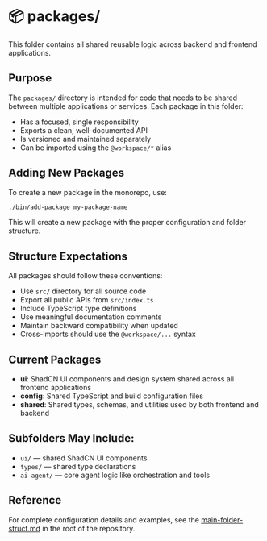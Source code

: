 # 📦 packages/

This folder contains all shared reusable logic across backend and frontend applications.

## Purpose

The `packages/` directory is intended for code that needs to be shared between multiple applications or services. Each package in this folder:
- Has a focused, single responsibility
- Exports a clean, well-documented API
- Is versioned and maintained separately
- Can be imported using the `@workspace/*` alias

## Adding New Packages

To create a new package in the monorepo, use:

```bash
./bin/add-package my-package-name
```

This will create a new package with the proper configuration and folder structure.

## Structure Expectations

All packages should follow these conventions:
- Use `src/` directory for all source code
- Export all public APIs from `src/index.ts`
- Include TypeScript type definitions
- Use meaningful documentation comments
- Maintain backward compatibility when updated
- Cross-imports should use the `@workspace/...` syntax

## Current Packages

- **ui**: ShadCN UI components and design system shared across all frontend applications
- **config**: Shared TypeScript and build configuration files
- **shared**: Shared types, schemas, and utilities used by both frontend and backend

## Subfolders May Include:
- `ui/` — shared ShadCN UI components
- `types/` — shared type declarations
- `ai-agent/` — core agent logic like orchestration and tools

## Reference

For complete configuration details and examples, see the [main-folder-struct.md](../main-folder-struct.md) in the root of the repository.
